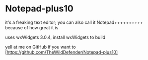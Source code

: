 # Notepad-plus10

it's a freaking text editor; you can also call it Notepad++++++++++ because of how great it is

uses wxWidgets 3.0.4, install wxWidgets to build

yell at me on GitHub if you want to [https://github.com/TheWildDefender/Notepad-plus10]
